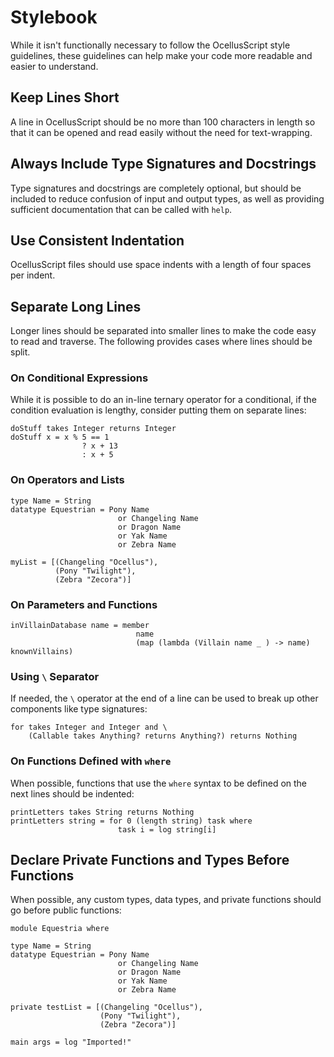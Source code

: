 # Stylebook

While it isn't functionally necessary to follow the OcellusScript style guidelines, these guidelines can help make your code more readable and easier to understand.

## Keep Lines Short

A line in OcellusScript should be no more than 100 characters in length so that it can be opened and read easily without the need for text-wrapping.

## Always Include Type Signatures and Docstrings

Type signatures and docstrings are completely optional, but should be included to reduce confusion of input and output types, as well as providing sufficient documentation that can be called with `help`.

## Use Consistent Indentation

OcellusScript files should use space indents with a length of four spaces per indent.

## Separate Long Lines

Longer lines should be separated into smaller lines to make the code easy to read and traverse. The following provides cases where lines should be split.


### On Conditional Expressions

While it is possible to do an in-line ternary operator for a conditional, if the condition evaluation is lengthy, consider putting them on separate lines:

```ocellusscript
doStuff takes Integer returns Integer
doStuff x = x % 5 == 1
                ? x + 13
                : x + 5
```

### On Operators and Lists

```ocellusscript
type Name = String
datatype Equestrian = Pony Name
                        or Changeling Name
                        or Dragon Name
                        or Yak Name
                        or Zebra Name

myList = [(Changeling "Ocellus"),
          (Pony "Twilight"),
          (Zebra "Zecora")]
```

### On Parameters and Functions

```ocellusscript
inVillainDatabase name = member
                            name
                            (map (lambda (Villain name _ ) -> name) knownVillains)
```

### Using `\` Separator

If needed, the `\` operator at the end of a line can be used to break up other components like type signatures:

```ocellusscript
for takes Integer and Integer and \
    (Callable takes Anything? returns Anything?) returns Nothing
```

###  On Functions Defined with `where`

When possible, functions that use the `where` syntax to be defined on the next lines should be indented:

```ocellusscript
printLetters takes String returns Nothing
printLetters string = for 0 (length string) task where
                        task i = log string[i]
```

## Declare Private Functions and Types Before Functions

When possible, any custom types, data types, and private functions should go before public functions:

```ocellusscript
module Equestria where

type Name = String
datatype Equestrian = Pony Name
                        or Changeling Name
                        or Dragon Name
                        or Yak Name
                        or Zebra Name

private testList = [(Changeling "Ocellus"),
                    (Pony "Twilight"),
                    (Zebra "Zecora")]

main args = log "Imported!"
```